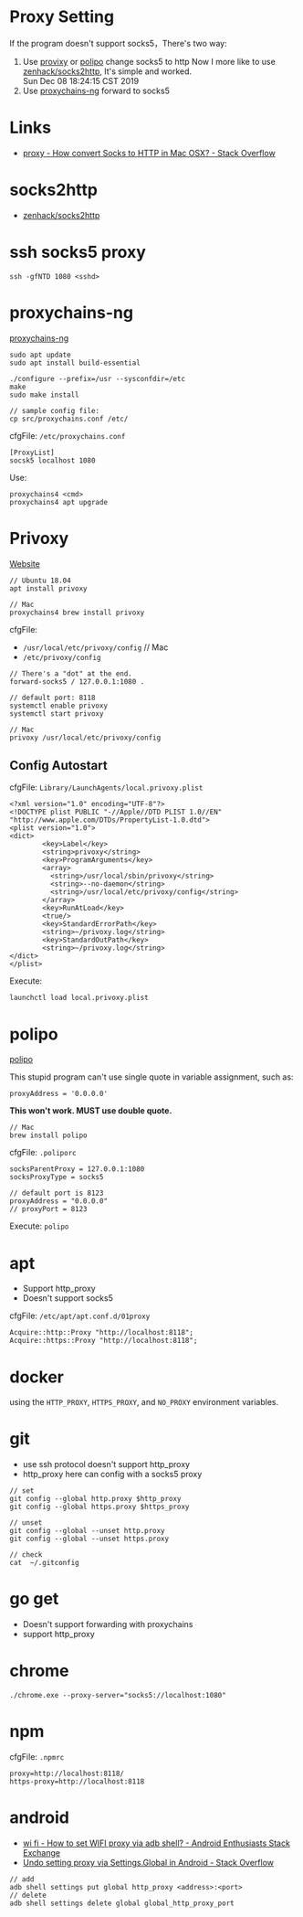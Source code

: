 # Proxy Setting

If the program doesn't support socks5，There's two way:

1. Use [provixy](https://www.privoxy.org/) or [polipo](https://www.irif.fr/~jch/software/polipo/) change socks5 to http
    Now I more like to use [zenhack/socks2http](https://github.com/zenhack/socks2http), It's simple and worked.  
	Sun Dec 08 18:24:15 CST 2019  
2. Use [proxychains-ng](https://github.com/rofl0r/proxychains-ng) forward to socks5

# Links

* [proxy - How convert Socks to HTTP in Mac OSX? - Stack Overflow](https://stackoverflow.com/questions/27658665/how-convert-socks-to-http-in-mac-osx)

# socks2http

* [zenhack/socks2http](https://github.com/zenhack/socks2http)

# ssh socks5 proxy

`ssh -gfNTD 1080 <sshd>`

# proxychains-ng

[proxychains-ng](https://github.com/rofl0r/proxychains-ng)

```
sudo apt update
sudo apt install build-essential

./configure --prefix=/usr --sysconfdir=/etc
make
sudo make install

// sample config file:
cp src/proxychains.conf /etc/
```
cfgFile: `/etc/proxychains.conf`

```
[ProxyList]
socsk5 localhost 1080
```

Use:

```
proxychains4 <cmd>
proxychains4 apt upgrade
```

# Privoxy

[Website](http://www.privoxy.org/)

```
// Ubuntu 18.04
apt install privoxy

// Mac
proxychains4 brew install privoxy
```

cfgFile:

* `/usr/local/etc/privoxy/config`		// Mac
* `/etc/privoxy/config`

```
// There's a "dot" at the end.
forward-socks5 / 127.0.0.1:1080 .

// default port: 8118
systemctl enable privoxy
systemctl start privoxy 

// Mac
privoxy /usr/local/etc/privoxy/config
```
## Config Autostart

cfgFile: `Library/LaunchAgents/local.privoxy.plist`

```
<?xml version="1.0" encoding="UTF-8"?>
<!DOCTYPE plist PUBLIC "-//Apple//DTD PLIST 1.0//EN" "http://www.apple.com/DTDs/PropertyList-1.0.dtd">
<plist version="1.0">
<dict>
        <key>Label</key>
        <string>privoxy</string>
        <key>ProgramArguments</key>
        <array>
          <string>/usr/local/sbin/privoxy</string>
          <string>--no-daemon</string>
          <string>/usr/local/etc/privoxy/config</string>
        </array>
        <key>RunAtLoad</key>
        <true/>
        <key>StandardErrorPath</key>
        <string>~/privoxy.log</string>
        <key>StandardOutPath</key>
        <string>~/privoxy.log</string>
</dict>
</plist>
```

Execute:

`launchctl load local.privoxy.plist`


# polipo

[polipo](https://www.irif.fr/~jch/software/polipo/)

This stupid program can't use single quote in variable assignment, such as:

`proxyAddress = '0.0.0.0'`

**This won't work. MUST use double quote.**

```
// Mac
brew install polipo
```

cfgFile: `.poliporc`

```
socksParentProxy = 127.0.0.1:1080
socksProxyType = socks5

// default port is 8123
proxyAddress = "0.0.0.0"
// proxyPort = 8123
```


Execute: `polipo`

# apt

* Support http_proxy
* Doesn't support socks5

cfgFile: `/etc/apt/apt.conf.d/01proxy`

```
Acquire::http::Proxy "http://localhost:8118";
Acquire::https::Proxy "http://localhost:8118";
```

# docker

using the `HTTP_PROXY`, `HTTPS_PROXY`, and `NO_PROXY` environment variables. 

# git

* use ssh protocol doesn't support http_proxy
* http_proxy here can config with a socks5 proxy

```
// set
git config --global http.proxy $http_proxy
git config --global https.proxy $https_proxy

// unset
git config --global --unset http.proxy
git config --global --unset https.proxy

// check
cat  ~/.gitconfig
```

# go get

* Doesn't support forwarding with proxychains
* support http_proxy

# chrome

`./chrome.exe --proxy-server="socks5://localhost:1080"`

# npm

cfgFile: `.npmrc`

```
proxy=http://localhost:8118/
https-proxy=http://localhost:8118
```

# android

* [wi fi - How to set WIFI proxy via adb shell? - Android Enthusiasts Stack Exchange](https://android.stackexchange.com/questions/98287/how-to-set-wifi-proxy-via-adb-shell)
* [Undo setting proxy via Settings.Global in Android - Stack Overflow](https://stackoverflow.com/questions/31807559/undo-setting-proxy-via-settings-global-in-android)


```
// add
adb shell settings put global http_proxy <address>:<port>
// delete
adb shell settings delete global global_http_proxy_port
```


